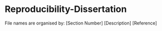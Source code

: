 # Reproducibility-Dissertation

File names are organised by: [Section Number] [Description] [Reference]
